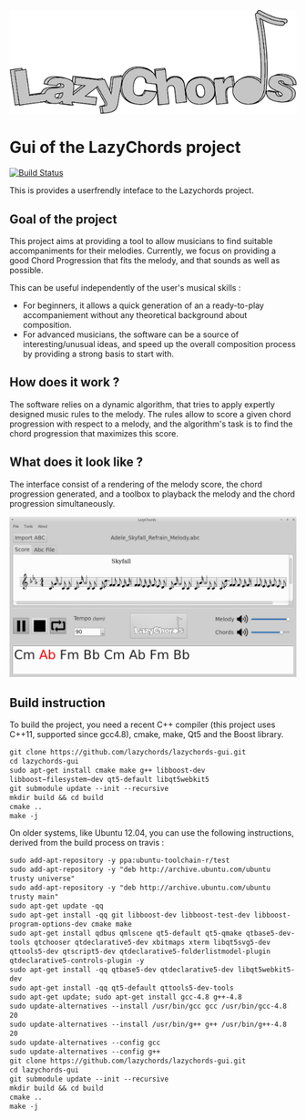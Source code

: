 ![logo](logo.png)

# Gui of the LazyChords project
[![Build Status](https://travis-ci.org/lazychords/lazychords-gui.svg?branch=master)](https://travis-ci.org/lazychords/lazychords-gui)

This is provides a userfrendly inteface to the Lazychords project.

## Goal of the project

This project aims at providing a tool to allow musicians to find suitable accompaniments for their melodies. Currently, we focus on providing a good Chord Progression that fits the melody, and that sounds as well as possible.

This can be useful independently of the user's musical skills : 
* For beginners, it allows a quick generation of an a ready-to-play accompaniement without any theoretical background about composition.
* For advanced musicians, the software can be a source of interesting/unusual ideas, and speed up the overall composition process by providing a strong basis to start with.


## How does it work ?

The software relies on a dynamic algorithm, that tries to apply expertly designed music rules to the melody. The rules allow to score a given chord progression with respect to a melody, and the algorithm's task is to find the chord progression that maximizes this score.

## What does it look like ?

The interface consist of a rendering of the melody score, the chord progression generated, and a toolbox to playback the melody and the chord progression simultaneously.

![gui](GUI.jpg)


## Build instruction

To build the project, you need a recent C++ compiler (this project uses C++11, supported since gcc4.8), cmake, make, Qt5 and the Boost library.

```
git clone https://github.com/lazychords/lazychords-gui.git
cd lazychords-gui
sudo apt-get install cmake make g++ libboost-dev  libboost−filesystem−dev qt5-default libqt5webkit5
git submodule update --init --recursive
mkdir build && cd build
cmake ..
make -j
```

On older systems, like Ubuntu 12.04, you can use the following instructions, derived from the build process on travis : 
```
sudo add-apt-repository -y ppa:ubuntu-toolchain-r/test
sudo add-apt-repository -y "deb http://archive.ubuntu.com/ubuntu trusty universe"
sudo add-apt-repository -y "deb http://archive.ubuntu.com/ubuntu trusty main"
sudo apt-get update -qq
sudo apt-get install -qq git libboost-dev libboost-test-dev libboost-program-options-dev cmake make
sudo apt-get install qdbus qmlscene qt5-default qt5-qmake qtbase5-dev-tools qtchooser qtdeclarative5-dev xbitmaps xterm libqt5svg5-dev qttools5-dev qtscript5-dev qtdeclarative5-folderlistmodel-plugin qtdeclarative5-controls-plugin -y
sudo apt-get install -qq qtbase5-dev qtdeclarative5-dev libqt5webkit5-dev
sudo apt-get install -qq qt5-default qttools5-dev-tools
sudo apt-get update; sudo apt-get install gcc-4.8 g++-4.8
sudo update-alternatives --install /usr/bin/gcc gcc /usr/bin/gcc-4.8 20
sudo update-alternatives --install /usr/bin/g++ g++ /usr/bin/g++-4.8 20
sudo update-alternatives --config gcc
sudo update-alternatives --config g++
git clone https://github.com/lazychords/lazychords-gui.git
cd lazychords-gui
git submodule update --init --recursive
mkdir build && cd build
cmake ..
make -j
```
